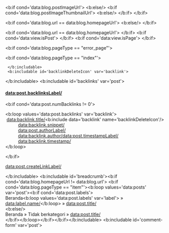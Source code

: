 <?xml version="1.0" encoding="UTF-8" ?>
<!DOCTYPE html>
<html b:css='false' b:layoutsVersion='3' xmlns='http://www.w3.org/1999/xhtml' xmlns:b='http://www.google.com/2005/gml/b' xmlns:data='http://www.google.com/2005/gml/data' xmlns:expr='http://www.google.com/2005/gml/expr'>

<head>

<meta charset='UTF-8'/>
<meta content='website' property='og:type'/>
<meta expr:content='data:blog.url' property='og:url'/>
<meta expr:content='data:blog.pageTitle' property='og:site_name'/>
<meta expr:content='data:blog.pageTitle' property='og:image:alt'/>
<meta content='en_US' property='og:locale'/>
<meta content='en_GB' property='og:locale:alternate'/>
<meta content='id_ID' property='og:locale:alternate'/>
<link expr:href='data:blog.url' rel='canonical'/>

<b:if cond='data:blog.postImageUrl'>
 <meta expr:content='data:blog.postImageUrl' property='og:image'/>
 <b:else/>
 <b:if cond='data:blog.postImageThumbnailUrl'>
  <meta expr:content='data:blog.postThumbnailUrl' property='og:image'/>
  <b:else/>
  <meta content='https://image.ibb.co/hqEdbc/KJ_min.png' property='og:image'/>
 </b:if>
</b:if>

<b:if cond='data:blog.url == data:blog.homepageUrl'>
 <meta expr:content='data:blog.pageTitle' property='og:title'/>
 <meta expr:content='data:blog.pageName + &quot;, &quot; + data:blog.pageTitle + &quot;, &quot; + data:blog.title' name='keywords'/>
  <b:else/>
 <meta expr:content='data:blog.pageName' property='og:title'/>
 <meta expr:content='data:blog.pageName + &quot;, &quot; + data:blog.pageTitle + &quot;, &quot; + data:blog.title' name='keywords'/>
</b:if>

<b:if cond='data:blog.url == data:blog.homepageUrl'>
 <meta content='Deskripsi Blog' name='description' property='og:description'/>
</b:if>
<b:if cond='data:view.isPost'>
 <meta expr:content='data:blog.metaDescription' name='description' property='og:description'/>
</b:if>
<b:if cond='data:view.isPage'>
 <meta expr:content='data:blog.pageName' name='description' property='og:description'/>
</b:if>

<b:if cond='data:blog.pageType == &quot;error_page&quot;'>
 <title>Laman Tidak Ditemukan</title> 
</b:if>

<b:if cond='data:blog.pageType == &quot;index&quot;'>
 <title><data:blog.pageTitle/></title> 
  <b:else/>
 <title><data:blog.pageName/></title>
</b:if>

 <script src='https://ajax.googleapis.com/ajax/libs/jquery/2.1.3/jquery.min.js'/>

<b:template-skin><![CDATA[
body#layout {}
body#layout #complementary {display:none}
]]></b:template-skin>
<b:skin><![CDATA[

/* ----- New Comments System Variables ----- */

<Group description="New Comment Required - Dont edit"> <Variable name="body.background" description="Body Background" type="background" color="#000" default="#000 none repeat scroll top left" value="#000 none repeat scroll top left"/> <Variable name="body.font" description="Font" type="font" default="normal normal 14px 'roboto', sans-serif" value="normal normal 14px &#39;roboto&#39;, sans-serif"/> <Variable name="body.text.color" description="Text Color" type="color" default="#222" value="#222222"/> <Variable name="body.text.font" description="2" type="font" default="$(body.font)" value="normal normal 14px &#39;roboto&#39;, sans-serif"/> <Variable name="posts.background.color" description="6" type="color" default="transparent" value="transparent"/> <Variable name="body.link.color" description="7" type="color" default="#2196f3" value="#2196f3"/> <Variable name="body.link.visited.color" description="8" type="color" default="$(body.link.color)" value="#2196f3"/> <Variable name="body.link.hover.color" description="9" type="color" default="$(body.link.color)" value="#2196f3"/> <Variable name="blog.title.font" description="10" type="font" default="$(robotoBold45)" value="$(robotoBold45)"/> <Variable name="blog.title.color" description="11" type="color" default="#fff" value="#ffffff"/> <Variable name="header.icons.color" description="12" type="color" default="#fff" value="#ffffff"/> <Variable name="tabs.font" description="13" type="font" family="$(body.font.family)" size="$(body.font.size)" default="700 normal $(size) $(family)" value="700 normal $(size) $(family)"/> <Variable name="tabs.color" description="14" type="color" default="#ccc" value="#cccccc"/> <Variable name="tabs.selected.color" description="15" type="color" default="#fff" value="#ffffff"/> <Variable name="tabs.overflow.background.color" description="16" type="color" default="$(posts.background.color)" value="#ffffff"/> <Variable name="tabs.overflow.color" description="17" type="color" default="$(posts.text.color)" value="#222222"/> <Variable name="tabs.overflow.selected.color" description="18" type="color" default="$(posts.title.color)" value="#212121"/> <Variable name="posts.title.color" description="19" type="color" default="#212121" value="#212121"/> <Variable name="posts.title.font" description="20" type="font" default="$(robotoBold22)" value="$(robotoBold22)"/> <Variable name="posts.text.font" description="21" type="font" default="$(body.text.font)" value="normal normal 14px &#39;roboto&#39;, sans-serif"/> <Variable name="posts.text.color" description="22" type="color" default="$(body.text.color)" value="#222222"/> <Variable name="posts.icons.color" description="23" type="color" default="#707070" value="#707070"/> <Variable name="labels.background.color" description="24" type="color" default="$(sidebar.backgroundColorTopHD)" value="$(sidebar.backgroundColorTopHD)"/> </Group>

]]></b:skin>

</head>

<body>
<span itemscope='itemscope' itemtype='http://schema.org/WebPage'>

<header itemprop='mainEntity' itemscope='itemscope' itemtype='http://schema.org/WPHeader'>
 <b:section class='Header' id='Header' maxwidgets='2' showaddelement='yes'>
   <b:widget id='Header1' locked='true' title='Kerangka Jarwo (Header)' type='Header' version='1'>
     <b:widget-settings>
       <b:widget-setting name='displayUrl'/>
       <b:widget-setting name='displayHeight'>0</b:widget-setting>
       <b:widget-setting name='sectionWidth'>-1</b:widget-setting>
       <b:widget-setting name='useImage'>false</b:widget-setting>
       <b:widget-setting name='shrinkToFit'>false</b:widget-setting>
       <b:widget-setting name='imagePlacement'>BEHIND</b:widget-setting>
       <b:widget-setting name='displayWidth'>0</b:widget-setting>
     </b:widget-settings>
     <b:includable id='main'>
<b:if cond='data:useImage'>
<b:if cond='data:imagePlacement == &quot;REPLACE&quot;'>
<div id='header-inner'>
 <a expr:href='data:blog.homepageUrl' style='display: block'>
 <img expr:alt='data:title' expr:height='data:height' expr:id='data:widget.instanceId + &quot;_headerimg&quot;' expr:src='data:sourceUrl' expr:width='data:width'/>
 </a>
</div>

<b:else/>

<div id='header-inner'>
 <a expr:href='data:blog.homepageUrl' style='display: block'>
 <img expr:alt='data:title' expr:height='data:height' expr:id='data:widget.instanceId + &quot;_headerimg&quot;' expr:src='data:sourceUrl' expr:width='data:width'/>
 </a>
</div>

</b:if>

<b:else/>

<div id='header-inner'>
 <div id='titlewrapper'>
  <b:if cond='data:blog.pageType != &quot;item&quot;'>
   <div id='logo'/><h1 class='site-title' itemprop='headline'><b:include name='title'/></h1>
  </b:if>
  <b:if cond='data:blog.pageType == &quot;item&quot;'>
   <div id='logo'/><h2 class='site-title' itemprop='headline'><b:include name='title'/></h2>
  </b:if>
 </div>
</div>

</b:if>
       <b:include name='description'/>
     </b:includable>
     <b:includable id='description'>
  <div class='descriptionwrapper'>
    <p class='description'><data:description/></p>
  </div>
</b:includable>
     <b:includable id='title'>
<a expr:href='data:blog.homepageUrl' expr:title='data:title' itemprop='url'>
 <span class='notranslate' itemprop='name'><data:title/></span>
</a>
     </b:includable>
   </b:widget>
 </b:section>
</header>

<span id='wrapper'>

<main itemscope='itemscope' itemtype='http://schema.org/Blog' role='main'>
 <b:if cond='data:blog.pageType == &quot;error_page&quot;'>
  <div id='error-page'>
   <div id='error-inner'><h3>Error</h3>
   <div class='box-404'><div>404</div></div>
   <h2>LAMAN TIDAK DITEMUKAN</h2>
   <p>Maaf, laman yang anda cari tidak ada. Kembali ke <a href='/'><data:blog.pageTitle/></a>.</p>
   </div>
  </div>
 </b:if>
 <b:section class='Postingan' id='Postingan' showaddelement='yes'>
   <b:widget id='Blog1' locked='true' title='Posting Blog' type='Blog' version='1'>
     <b:widget-settings>
       <b:widget-setting name='showDateHeader'>false</b:widget-setting>
       <b:widget-setting name='style.textcolor'>#2196f3</b:widget-setting>
       <b:widget-setting name='showShareButtons'>false</b:widget-setting>
       <b:widget-setting name='authorLabel'>Diposkan oleh</b:widget-setting>
       <b:widget-setting name='showCommentLink'>true</b:widget-setting>
       <b:widget-setting name='style.urlcolor'>#212121</b:widget-setting>
       <b:widget-setting name='showAuthor'>false</b:widget-setting>
       <b:widget-setting name='style.linkcolor'>#222222</b:widget-setting>
       <b:widget-setting name='style.unittype'>TextAndImage</b:widget-setting>
       <b:widget-setting name='style.bgcolor'>#ffffff</b:widget-setting>
       <b:widget-setting name='timestampLabel'>-</b:widget-setting>
       <b:widget-setting name='showAuthorProfile'>false</b:widget-setting>
       <b:widget-setting name='style.layout'>1x1</b:widget-setting>
       <b:widget-setting name='showLabels'>false</b:widget-setting>
       <b:widget-setting name='showLocation'>false</b:widget-setting>
       <b:widget-setting name='showTimestamp'>false</b:widget-setting>
       <b:widget-setting name='postsPerAd'>1</b:widget-setting>
       <b:widget-setting name='showBacklinks'>false</b:widget-setting>
       <b:widget-setting name='style.bordercolor'>#ffffff</b:widget-setting>
       <b:widget-setting name='showInlineAds'>false</b:widget-setting>
       <b:widget-setting name='showReactions'>false</b:widget-setting>
     </b:widget-settings>
     <b:includable id='main' var='top'>
<b:include data='posts' name='breadcrumb'/><b:if cond='data:mobile == &quot;false&quot;'>
<div class='blog-posts hfeed'><data:defaultAdStart/><b:loop values='data:posts' var='post'>

<div class='post-outer'><b:include data='post' name='post'/><b:if cond='data:blog.pageType == &quot;static_page&quot;'><b:if cond='data:post.showThreadedComments'><b:include data='post' name='comments'/><b:else/><b:include data='post' name='comments'/></b:if></b:if><b:if cond='data:blog.pageType == &quot;item&quot;'><b:if cond='data:post.showThreadedComments'><b:include data='post' name='comments'/><b:else/><b:include data='post' name='comments'/></b:if></b:if></div>

<b:if cond='data:post.includeAd'><b:if cond='data:post.isFirstPost'><data:defaultAdEnd/><b:else/><data:adEnd/></b:if></b:if></b:loop><b:if cond='data:numPosts != 0'>&lt;/div&gt;&lt;/div&gt;</b:if><data:adEnd/></div><div class='clear'/><b:if cond='data:blog.pageType != &quot;item&quot;'><b:include name='nextprev'/></b:if><b:include name='feedLinks'/><b:if cond='data:top.showStars'><script src='//www.google.com/jsapi'/><script>google.load(&quot;annotations&quot;,&quot;1&quot;,{&quot;locale&quot;:&quot;<data:top.languageCode/>&quot;});function initialize(){google.annotations.setApplicationId(<data:top.blogspotReviews/>);google.annotations.createAll();google.annotations.fetch();}google.setOnLoadCallback(initialize);</script></b:if><b:else/><b:include name='mobile-main'/></b:if><b:if cond='data:top.showDummy'><data:top.dummyBootstrap/></b:if>
     </b:includable>
     <b:includable id='backlinkDeleteIcon' var='backlink'>
<span expr:class='&quot;item-control &quot; + data:backlink.adminClass'><a expr:href='data:backlink.deleteUrl' expr:title='data:top.deleteBacklinkMsg'/></span></b:includable>
     <b:includable id='backlinks' var='post'>
<a name='links'/><h4><data:post.backlinksLabel/></h4><b:if cond='data:post.numBacklinks != 0'><dl class='comments-block' id='comments-block'><b:loop values='data:post.backlinks' var='backlink'><div class='collapsed-backlink backlink-control'><dt class='comment-title'><span class='backlink-toggle-zippy'>&#160;</span><a expr:href='data:backlink.url' rel='nofollow'><data:backlink.title/></a><b:include data='backlink' name='backlinkDeleteIcon'/></dt><dd class='comment-body collapseable'><data:backlink.snippet/></dd><dd class='comment-footer collapseable'><span class='comment-author'><data:post.authorLabel/> <data:backlink.author/></span><span class='comment-timestamp'><data:post.timestampLabel/> <data:backlink.timestamp/></span></dd></div></b:loop></dl></b:if><p class='comment-footer'><a class='comment-link' expr:href='data:post.createLinkUrl' expr:id='data:widget.instanceId + &quot;_backlinks-create-link&quot;' rel='nofollow' target='_blank'><data:post.createLinkLabel/></a></p></b:includable>
     <b:includable id='breadcrumb'><b:if cond='data:blog.homepageUrl != data:blog.url'>
<b:if cond='data:blog.pageType == &quot;item&quot;'><b:loop values='data:posts' var='post'><b:if cond='data:post.labels'><div class='breadcrumbs' xmlns:v='http://rdf.data-vocabulary.org/#'><span typeof='v:Breadcrumb'><a expr:href='data:blog.homepageUrl' property='v:title' rel='v:url'>Beranda</a></span><b:loop values='data:post.labels' var='label'> &#187; <span typeof='v:Breadcrumb'><a expr:href='data:label.url + &quot;?&amp;amp;max-results=6&quot;' property='v:title' rel='v:url'><data:label.name/></a></span></b:loop> &#187; <span><data:post.title/></span></div><b:else/><div class='breadcrumbs'><span><a expr:href='data:blog.homepageUrl' rel='tag'>Beranda</a></span> &#187; <span>Tidak berkategori</span> &#187; <span><data:post.title/></span></div>
</b:if></b:loop></b:if></b:if></b:includable>
     <b:includable id='comment-form' var='post'>
<div class='comment-form' id='comment-form'><a name='comment-form'/><b:if cond='data:mobile'><h4 id='comment-post-message'><a expr:id='data:widget.instanceId + &quot;_comment-editor-toggle-link&quot;' href='javascript:void(0)'><data:postCommentMsg/></a></h4><p><data:blogCommentMessage/></p><data:blogTeamBlogMessage/><a expr:href='data:post.commentFormIframeSrc + &quot;&amp;skin=contempo#%7B&quot; + data:variantParam' id='comment-editor-src'/><iframe allowtransparency='true' class='blogger-iframe-colorize blogger-comment-from-post' frameborder='0' height='410' id='comment-editor' name='comment-editor' src='' style='display: none' width='100%'/><b:else/><h4 id='comment-post-message'><data:postCommentMsg/></h4><p><data:blogCommentMessage/></p><data:blogTeamBlogMessage/><a expr:href='data:post.commentFormIframeSrc + &quot;&amp;skin=contempo#%7B&quot; + data:variantParam' id='comment-editor-src'/><iframe allowtransparency='true' class='blogger-iframe-colorize blogger-comment-from-post' frameborder='0' height='410' id='comment-editor' name='comment-editor' src='' width='100%'/></b:if><data:post.friendConnectJs/><data:post.cmtfpIframe/><script>BLOG_CMT_createIframe(&#39;<data:post.appRpcRelayPath/>&#39;,&#39;<data:post.communityId/>&#39;);</script></div></b:includable>
     <b:includable id='commentDeleteIcon' var='comment'>
<span expr:class='&quot;item-control &quot; + data:comment.adminClass'><b:if cond='data:showCmtPopup'><div class='goog-toggle-button'><div class='goog-inline-block comment-action-icon'/></div><b:else/><a class='comment-delete' expr:href='data:comment.deleteUrl' expr:title='data:top.deleteCommentMsg'><img src='//www.blogger.com/img/icon_delete13.gif'/></a></b:if></span></b:includable>
     <b:includable id='comment_count_picker' var='post'>
<b:if cond='data:post.commentSource == 1'><span class='cmt_count_iframe_holder' expr:data-count='data:post.numComments' expr:data-onclick='data:post.addCommentOnclick' expr:data-post-url='data:post.url' expr:data-url='data:post.canonicalUrl'/><b:else/><b:if cond='data:post.numComments == 0'><div expr:id='&quot;IDCommentPostInfoTitle&quot;+data:post.id' style='display:none'><data:post.title/></div><div expr:id='&quot;IDCommentPostInfoTime&quot;+data:post.id' style='display:none'><data:post.timestampISO8601/></div><div expr:id='&quot;IDCommentPostInfoAuthor&quot;+data:post.id' style='display:none'><data:post.author/></div><div expr:id='&quot;IDCommentPostInfoCats&quot;+data:post.id' style='display:none'><b:if cond='data:post.labels'><b:loop values='data:post.labels' var='label'><data:label.name/>|</b:loop></b:if></div> <a class='IDCommentsReplace' expr:href='data:post.url' expr:name='data:post.id'>Comments</a><b:else/><a class='comment-link' expr:href='data:post.addCommentUrl' expr:onclick='data:post.addCommentOnclick'><data:post.commentLabelFull/>:</a></b:if></b:if>
</b:includable>
     <b:includable id='comment_picker' var='post'>
<b:if cond='data:post.commentSource == 1'><b:include data='post' name='iframe_comments'/><b:else/><b:if cond='data:post.showThreadedComments'><b:if cond='data:post.numComments == 0'><div id='IDCommentInfoPostTitle' style='display:none'><data:post.title/></div><div id='IDCommentInfoPostTime' style='display:none'><data:post.timestampISO8601/></div><div id='IDCommentInfoPostAuthor' style='display:none'><data:post.author/></div><div id='IDCommentInfoPostCats' style='display:none'><b:if cond='data:post.labels'><b:loop values='data:post.labels' var='label'><data:label.name/>|</b:loop></b:if></div>  <script>var idcomments_acct=&#39;d0ea8af77644441de96ede5097fb68c2&#39;; var idcomments_post_id=&#39;<data:post.id/>&#39;; var idcomments_post_url=&#39;<data:post.url/>&#39;; var idcomments_post_title=document.getElementById(&#39;IDCommentInfoPostTitle&#39;).innerHTML;var idcomments_post_author=document.getElementById(&#39;IDCommentInfoPostAuthor&#39;).innerHTML;var idcomments_post_time=document.getElementById(&#39;IDCommentInfoPostTime&#39;).innerHTML;var idcomments_post_cats=document.getElementById(&#39;IDCommentInfoPostCats&#39;).innerHTML; var commentScriptWrapper = document.createElement(&#39;SCRIPT&#39;);commentScriptWrapper.type = &#39;text/javascript&#39;;commentScriptWrapper.src = &#39;https://www.intensedebate.com/js/bloggerTemplateCommentWrapper2.php?acct=&#39;+idcomments_acct+&#39;&amp;postid=&#39;+idcomments_post_id+&#39;&amp;title=&#39;+encodeURIComponent(idcomments_post_title)+&#39;&amp;url=&#39;+idcomments_post_url+&#39;&amp;posttime=&#39;+encodeURIComponent(idcomments_post_time)+&#39;&amp;postauthor=&#39;+encodeURIComponent(idcomments_post_author)+&#39;&amp;postcats=&#39;+encodeURIComponent(idcomments_post_cats);document.getElementsByTagName(&#39;HEAD&#39;)[0].appendChild(commentScriptWrapper);</script><b:else/><b:include data='post' name='comments'/></b:if><b:else/><b:if cond='data:post.numComments == 0'><div id='IDCommentInfoPostTitle' style='display:none'><data:post.title/></div><div id='IDCommentInfoPostTime' style='display:none'><data:post.timestampISO8601/></div><div id='IDCommentInfoPostAuthor' style='display:none'><data:post.author/></div><div id='IDCommentInfoPostCats' style='display:none'><b:if cond='data:post.labels'><b:loop values='data:post.labels' var='label'><data:label.name/>|</b:loop></b:if></div>  <script>var idcomments_acct=&#39;d0ea8af77644441de96ede5097fb68c2&#39;; var idcomments_post_id=&#39;<data:post.id/>&#39;; var idcomments_post_url=&#39;<data:post.url/>&#39;; var idcomments_post_title=document.getElementById(&#39;IDCommentInfoPostTitle&#39;).innerHTML;var idcomments_post_author=document.getElementById(&#39;IDCommentInfoPostAuthor&#39;).innerHTML;var idcomments_post_time=document.getElementById(&#39;IDCommentInfoPostTime&#39;).innerHTML;var idcomments_post_cats=document.getElementById(&#39;IDCommentInfoPostCats&#39;).innerHTML; var commentScriptWrapper = document.createElement(&#39;SCRIPT&#39;);commentScriptWrapper.type = &#39;text/javascript&#39;;commentScriptWrapper.src = &#39;https://www.intensedebate.com/js/bloggerTemplateCommentWrapper2.php?acct=&#39;+idcomments_acct+&#39;&amp;postid=&#39;+idcomments_post_id+&#39;&amp;title=&#39;+encodeURIComponent(idcomments_post_title)+&#39;&amp;url=&#39;+idcomments_post_url+&#39;&amp;posttime=&#39;+encodeURIComponent(idcomments_post_time)+&#39;&amp;postauthor=&#39;+encodeURIComponent(idcomments_post_author)+&#39;&amp;postcats=&#39;+encodeURIComponent(idcomments_post_cats);document.getElementsByTagName(&#39;HEAD&#39;)[0].appendChild(commentScriptWrapper);</script><b:else/><b:include data='post' name='comments'/></b:if></b:if></b:if></b:includable>
     <b:includable id='comments' var='post'>
<b:if cond='data:post.allowComments'>
<div class='comments' id='comments'><b:if cond='data:post.allowComments'>
  <h3><data:post.numComments/> komentar untuk <data:blog.pageName/></h3>
<b:if cond='data:post.commentPagingRequired'><span class='paging-control-container'><a expr:class='data:post.oldLinkClass' expr:href='data:post.oldestLinkUrl'><data:post.oldestLinkText/></a>&#160;<a expr:class='data:post.oldLinkClass' expr:href='data:post.olderLinkUrl'><data:post.olderLinkText/></a>&#160;<data:post.commentRangeText/>&#160;<a expr:class='data:post.newLinkClass' expr:href='data:post.newerLinkUrl'><data:post.newerLinkText/></a>&#160;<a expr:class='data:post.newLinkClass' expr:href='data:post.newestLinkUrl'><data:post.newestLinkText/></a>
</span>
</b:if>
<div class='clear'/>
<b:if cond='data:post.commentPagingRequired'>
<span class='paging-control-container'>
<a expr:class='data:post.oldLinkClass' expr:href='data:post.oldestLinkUrl'><data:post.oldestLinkText/></a>
&#160;
<a expr:class='data:post.oldLinkClass' expr:href='data:post.olderLinkUrl'><data:post.olderLinkText/></a>
&#160;
<data:post.commentRangeText/>
&#160;
<a expr:class='data:post.newLinkClass' expr:href='data:post.newerLinkUrl'><data:post.newerLinkText/></a>
&#160;
<a expr:class='data:post.newLinkClass' expr:href='data:post.newestLinkUrl'><data:post.newestLinkText/></a>
</span>
</b:if>
<div class='clear'/>
<div class='comment_form'>
<b:if cond='data:post.embedCommentForm'>
<b:if cond='data:post.allowNewComments'>
<b:include data='post' name='threaded-comment-form'/>
<b:else/>
<data:post.noNewCommentsText/>
</b:if>
<b:else/>
<b:if cond='data:post.allowComments'>
<a expr:href='data:post.addCommentUrl' expr:onclick='data:post.addCommentOnclick' expr:title='data:postCommentMsg'>Urungkan Membalas Komentar Ini</a>
</b:if>
</b:if>

<p class='persyaratan-comment' id='persyaratan-comment'><data:blogCommentMessage/></p>

</div>
<div id='comment_block'>
<b:loop values='data:post.comments' var='comment'>
<div class='kolomkomen data:comment.adminClass' expr:id='data:comment.anchorName'>
<b:if cond='data:post.adminClass == data:comment.adminClass'>
&lt;div class=&#39;comment_inner comment_admin&#39;&gt;
<b:else/>
&lt;div class=&#39;comment_inner&#39;&gt;
</b:if>

<div class='comment_body'>
<div class='comment_avatar_wrap'>
<div class='comment_avatar'>
<img alt='avatar' expr:src='data:comment.authorAvatarSrc' expr:title='data:comment.author'/>
</div>
</div>
<span class='comment_arrow'/>
<div class='comment_name'>
<b:if cond='data:comment.authorUrl'><a expr:href='data:comment.authorUrl' rel='nofollow'>
<data:comment.author/>
</a></b:if>
<b:if cond='data:comment.author == data:post.author'>
<span class='comment_author_flag'>
<img alt='avatar' class='comment_author_flag' src='https://cdn0.iconfinder.com/data/icons/small-n-flat/24/678134-sign-check-128.png'/>
</span>
  </b:if><br/>
<span class='comment_service'>
<span class='comment_date'><a expr:href='data:comment.url' rel='nofollow' title='Link Komentar'>#
</a><data:comment.timestamp/>
</span>
</span></div>

<b:if cond='data:comment.isDeleted'>
<span class='deleted-comment'><data:comment.body/></span>
<b:else/>
<p><data:comment.body/></p>
<a class='comment_reply' expr:href='&quot;#r_&quot;+data:comment.anchorName' expr:id='&quot;r&quot;+data:comment.anchorName' onclick='javascript:Display_Reply_Form(this)' title='Balas'>Balas</a>
<a class='comment_reply' expr:href='&quot;http://www.blogger.com/delete-comment.g?blogID=&quot; + data:blog.blogId + &quot;&amp;amp;postID=&quot; + data:comment.id' expr:title='data:top.deleteCommentMsg'>Hapus</a>
<div class='clear'/>
</b:if>

</div>

<div class='clear'/>
&lt;/div&gt;
<div class='clear'/>
<div class='comment_child'/>
<div class='comment_reply_form' expr:id='&quot;r_f_&quot;+data:comment.anchorName'/>
</div>
</b:loop>
</div>
<div class='clear'/>

</b:if>
</div>
<script async='async' expr:src='data:post.commentSrc'/>     
<script>
      
         <b:if cond='data:post.numComments != 0'>
         var Items = <data:post.commentJso/>;
         var Msgs = <data:post.commentMsgs/>;
         var Config = <data:post.commentConfig/>;
        <b:else/>
         var Items = {};
         var Msgs = {};
         var Config = {&#39;maxThreadDepth&#39;:&#39;0&#39;};
        </b:if>
       //<![CDATA[
Config.maxThreadDepth=3;Display_Emo=true;Replace_Youtube_Link=true;Replace_Image_Link=true;Replace_Force_Tag=true;Replace_Image_Ext=['JPG','GIF','PNG','BMP'];Emo_List = [
':)'  	,'//twemoji.maxcdn.com/36x36/1f600.png',
':('  	,'//twemoji.maxcdn.com/36x36/1f615.png',
'hihi'  ,'//twemoji.maxcdn.com/36x36/1f601.png',
':-)'  	,'//twemoji.maxcdn.com/36x36/1f60f.png',
':D'  	,'//twemoji.maxcdn.com/36x36/1f603.png',
'=D'  	,'//twemoji.maxcdn.com/36x36/1f62c.png',
':-d'  	,'//twemoji.maxcdn.com/36x36/1f604.png',
';('  	,'//twemoji.maxcdn.com/36x36/1f61e.png',
';-('  	,'//twemoji.maxcdn.com/36x36/1f62d.png',
'@-)'   ,'//twemoji.maxcdn.com/36x36/1f616.png',
':P'  	,'//twemoji.maxcdn.com/36x36/1f61c.png',
':o'	,'//twemoji.maxcdn.com/36x36/1f62e.png',     
':&gt;)','//twemoji.maxcdn.com/36x36/1f606.png',     
'(o)'	,'//twemoji.maxcdn.com/36x36/1f609.png',     
':p'	,'//twemoji.maxcdn.com/36x36/1f614.png',     
'(p)'	,'//twemoji.maxcdn.com/36x36/1f619.png', 
':-s'	,'//twemoji.maxcdn.com/36x36/1f625.png',
'(m)'	,'//twemoji.maxcdn.com/36x36/1f620.png',
'8-)'	,'//twemoji.maxcdn.com/36x36/1f60e.png',
':-t'	,'//twemoji.maxcdn.com/36x36/1f624.png',
':-b'	,'//twemoji.maxcdn.com/36x36/1f634.png',
'b-('	,'//twemoji.maxcdn.com/36x36/1f635.png',
'$-)'	,'//twemoji.maxcdn.com/36x36/1f4b5.png',
'(y)'	,'//twemoji.maxcdn.com/36x36/1f44d.png',
'x-)'	,'//twemoji.maxcdn.com/36x36/1f60d.png',
'(k)'	,'//twemoji.maxcdn.com/36x36/1f496.png',
        ];

Force_Tag=['[pre]','<pre>','[/pre]','</pre>','<pre class="brush: plain; title: ; notranslate" title="">','&lt;code&gt;','</pre>','</code>'];

Force_Tag=['[style]','&lt;style&gt;','[/style]','&lt;/style&gt;','[pre]','<pre>','[/pre]','</pre>','<pre class="brush: plain; title: ; notranslate" title="">','&lt;code&gt;','</pre>','</code>'];eval(function(p,a,c,k,e,r){e=function(c){return(c<a?'':e(parseInt(c/a)))+((c=c%a)>35?String.fromCharCode(c+29):c.toString(36))};if(!''.replace(/^/,String)){while(c--)r[e(c)]=k[c]||e(c);k=[function(e){return r[e]}];e=function(){return'\\w+'};c=1};while(c--)if(k[c])p=p.replace(new RegExp('\\b'+e(c)+'\\b','g'),k[c]);return p}('3 q=\'.W\';3 1a=$(\'#N-Y\').B(\'y\');u 1w(H){3 1h=\' \\n\\r\\t\\f\\2p\\1S\\1T\\1U\\24\\25\\26\\27\\2e\\2h\\2k\\2m\\2n\\2u\\2y\\2z\\2A\\2F\\1L\\1N\\1O\\1P\\1Q\';G(3 i=0;i<H.5;i++){b(1h.g(H.1V(i))!=-1){H=H.d(0,i);11}}C H}$(\'#28 .1B p\').k(u(D,7){b(2r){3 m=\'1g://13.Z.X/1t?v=\';3 8=7.g(m);F(8!=-1){1H=7.d(8);K=1w(1H);3 1c=K.g(\'&\');3 T=\'\';b(1c==-1){T=K.d(m.5)}1e{T=K.d(m.5,1c)}3 1j=\'<1k I="1W" y="1g://13.Z.X/1X/\'+T+\'?1Y=1" 20="0" 21></1k>\';7=7.d(0,8)+1j+7.d(8+K.5);8=7.g(m);b(8==-1){m=\'22://13.Z.X/1t?v=\';8=7.g(m)}}}b(23){3 1d=\'\';3 x=7;G(3 i=0;i<1z.5;i++){3 m=\'.\'+1z[i];3 o=x.E();3 8=o.g(m);F(8!=-1){l=x.d(0,8+m.5);o=l.E();3 w=\'2j://\';3 z=o.g(w);3 L=\'\';F(z!=-1){L=w.R();l=l.d(z+w.5);o=l.E();z=o.g(w)}w=\'1K://\';o=l.E();z=o.g(w);F(z!=-1){L=w.R();l=l.d(z+w.5);o=l.E();z=o.g(w)}b(L==\'\'||l.5<6){11}l=L+l;1d+=x.d(0,8+m.5-l.5)+\'<S y="\'+l+\'" I="2s"/>\';x=x.d(8+m.5);o=x.E();8=o.g(m)}}7=1d+x}b(1m){3 5=A.5;b(5%2==1){5--}G(3 i=0;i<5;i+=2){3 V=\'<S y="\'+A[i+1]+\'" I="1x"/>\';8=7.g(A[i]);F(8!=-1){7=7.d(0,8)+V+7.d(8+A[i].5);8=7.g(A[i])}}}b(2G){3 5=U.5;b(5%2==1){5--}G(3 i=0;i<5;i+=2){F(1){3 x=7.R();8=x.g(U[i]);b(8!=-1){7=7.d(0,8)+U[i+1]+7.d(8+U[i].5)}1e{11}}}}C 7});$(\'.1M\').k(u(D,7){b(1m){3 5=A.5;b(5%2==1){5--}3 15=\'\';G(3 i=0;i<5;i+=2){3 1C=\'<1F>\'+A[i]+\'</1F>\';3 V=\'<S y="\'+A[i+1]+\'" I="1x"/>\';15+=\'<M I="1R">\'+V+1C+\'</M>\'}C 15}});$(\'.1f .1B p\').k(u(i,h){10=h.R();D=10.g(\'@<a 12="#c\');b(D!=-1){14=10.g(\'</a>\',D);b(14!=-1){h=h.d(0,D)+h.d(14+4)}}C h});u 1l(j){r=j.g(\'c\');b(r!=-1)j=j.d(r+1);C j}u 1n(j){j=\'&1Z=\'+j+\'#%1o\';1p=1a.1q(/#%1o/,j);C 1p}u 1r(){k=$(q).k();$(q).k(\'\');q=\'.W\';$(q).k(k);$(\'#N-Y\').B(\'y\',1a)}u 1s(e){j=$(e).B(\'16\');j=1l(j);k=$(q).k();b(q==\'.W\'){1u=\'<a 12="#1v" 29="1r()">\'+2a.2b+\'</a><a 2c="1v"/>\';$(q).k(1u)}1e{$(q).k(\'\')}q=\'#2d\'+j;$(q).k(k);$(\'#N-Y\').B(\'y\',1n(j))}17=2f.2g.12;18=\'#N-2i\';19=17.g(18);b(19!=-1){1y=17.d(19+18.5);1s(\'#2l\'+1y)}G(3 i=0;i<O.5;i++){b(\'1A\'2o O[i]){3 j=O[i].1A;3 1b=2q($(\'#c\'+j+\':P\').B(\'1D-1E\'));$(\'#c\'+j+\' .2t:P\').k(u(D,7){3 J=O[i].16;b(1b>=2v.2w){$(\'#c\'+J+\':P .2x\').1G()}3 Q=$(\'#c\'+J+\':P\').k();Q=\'<M I="1f" 16="c\'+J+\'" 1D-1E="\'+(1b+1)+\'">\'+Q+\'</M>\';$(\'#c\'+J).1G();C(7+Q)})}}3 1I=$("#2B");1I.2C(\'.2D S\').2E(u(){3 1J=$(1i).B(\'y\');$(1i).2H().B(\'y\',1J.1q(/\\/s[0-9]+(\\-c)?\\//,"/2I-c/"))});',62,169,'|||var||length||oldhtml|check_index|||if||substring|||indexOf|||par_id|html|img_src|search_key||upper_html||Cur_Cform_Hdr||||function||http_search|temp_html|src|find_http|Emo_List|attr|return|index|toUpperCase|while|for|str|class|child_id|yt_link|save_http|div|comment|Items|first|child_html|toLowerCase|img|yt_code|Force_Tag|img_html|comment_form|com|editor|youtube|temp|break|href|www|index_tail|newhtml|id|cur_url|search_formid|search_index|Cur_Cform_Url|par_level|yt_code_index|save_html|else|comment_wrap|http|whitespace|this|yt_video|iframe|Valid_Par_Id|Display_Emo|Cform_Ins_ParID|7B|n_cform_url|replace|Reset_Comment_Form|Display_Reply_Form|watch|reset_html|origin_cform|trim|comment_emo|ret_id|Replace_Image_Ext|parentId|comment_body|img_code|data|level|span|remove|ht|avatar|ava|HTTPS|u200a|comment_emo_list|u200b|u2028|u2029|u3000|item|x5d|x7c|x7d|charAt|comment_youtube|embed|autohide|parentID|frameborder|allowfullscreen|https|Replace_Image_Link|x3c|x3e|x0b|xa0|comment_block|onclick|Msgs|addComment|name|r_f_c|u2000|window|location|u2001|form_|HTTP|u2002|rc|u2003|u2004|in|x5b|parseInt|Replace_Youtube_Link|comment_img|comment_child|u2005|Config|maxThreadDepth|comment_reply|u2006|u2007|u2008|comments|find|comment_avatar|each|u2009|Replace_Force_Tag|show|s45'.split('|'),0,{}))
;this['eval'](this['unescape']('%3B%76ar%20%65m%3D33enolc%3B'));
//]]></script> 
</b:if>
</b:includable>
     <b:includable id='feedLinks'><b:if cond='data:blog.pageType != &quot;item&quot;'><b:if cond='data:feedLinks'><div class='blog-feeds'><b:include data='feedLinks' name='feedLinksBody'/></div></b:if><b:else/><div class='post-feeds'><b:loop values='data:posts' var='post'><b:if cond='data:post.allowComments'><b:if cond='data:post.feedLinks'><b:include data='post.feedLinks' name='feedLinksBody'/></b:if></b:if></b:loop></div></b:if></b:includable>
     <b:includable id='feedLinksBody' var='links'/>
     <b:includable id='iframe_comments' var='post'>
<b:includable id='feedLinks'><b:if cond='data:blog.pageType != &quot;item&quot;'><b:if cond='data:feedLinks'><div class='blog-feeds'><b:include data='feedLinks' name='feedLinksBody'/></div></b:if><b:else/><div class='post-feeds'><b:loop values='data:posts' var='post'><b:if cond='data:post.allowComments'><b:if cond='data:post.feedLinks'><b:include data='post.feedLinks' name='feedLinksBody'/></b:if></b:if></b:loop></div></b:if></b:includable><b:includable id='feedLinksBody' var='links'/><b:if cond='data:post.allowComments'><script expr:src='data:post.commentSrc'/><div class='cmt_iframe_holder'/><b:if cond='data:post.embedCommentForm == &quot;false&quot;'><a expr:href='data:post.addCommentUrl' expr:onclick='data:post.addCommentOnclick'><data:postCommentMsg/></a></b:if></b:if></b:includable>
     <b:includable id='mobile-index-post' var='post'/>
     <b:includable id='mobile-main' var='top'/>
     <b:includable id='mobile-nextprev'/>
     <b:includable id='mobile-post' var='post'/>
     <b:includable id='nextprev'>
      <div class='blog-pager' id='blog-pager'>
    <b:if cond='data:newerPageUrl'>
      <span id='blog-pager-newer-link'>
      <a class='blog-pager-newer-link' expr:href='data:newerPageUrl' expr:id='data:widget.instanceId + &quot;_blog-pager-newer-link&quot;' expr:title='data:newerPageTitle'><data:newerPageTitle/></a>
      </span>
    </b:if>
    <b:if cond='data:olderPageUrl'>
      <span id='blog-pager-older-link'>
      <a class='blog-pager-older-link' expr:href='data:olderPageUrl' expr:id='data:widget.instanceId + &quot;_blog-pager-older-link&quot;' expr:title='data:olderPageTitle'><data:olderPageTitle/></a>
      </span>
    </b:if>
    <div class='mobile-desktop-link'>
      <a class='home-link' expr:href='data:desktopLinkUrl' expr:title='data:homeMsg'><data:desktopLinkMsg/></a>
    </div>
  </div>
  <div class='clear'/>
     </b:includable>
     <b:includable id='post' var='post'>

<div class='post hentry' itemprop='blogPost' itemscope='itemscope' itemtype='http://schema.org/BlogPosting'>

<b:if cond='data:blog.pageType == &quot;static_page&quot; or data:blog.pageType == &quot;item&quot;'> <div class='title-wrapper'>
  <h1 class='post-title entry-title' itemprop='headline'>
   <b:if cond='data:post.url'>
    <a expr:href='data:post.url' itemprop='url mainEntityOfPage'><data:post.title/></a>
   <b:else/>
    <data:post.title/>
   </b:if>
  </h1>
 </div>
  <b:else/>
 <div class='thumbnail-post'>
  <a expr:href='data:post.url'>
   <img class='thumbnail-post' expr:alt='data:post.title' expr:src='data:post.thumbnailUrl'/>
   <div itemprop='image' itemscope='itemscope' itemtype='https://schema.org/ImageObject'>
    <meta expr:content='data:post.thumbnailUrl' itemprop='url'/>
   </div>
  </a>
 </div>
 <div class='entry-header'>
  <h2 class='post-title entry-title' itemprop='headline'>
   <b:if cond='data:post.link'>
    <a expr:href='data:post.link' expr:title='data:post.title' itemprop='url mainEntityOfPage'><data:post.title/></a>
   <b:else/>
   <b:if cond='data:post.url'>
    <a expr:href='data:post.url' expr:title='data:post.title' itemprop='url mainEntityOfPage'><data:post.title/></a>
   <b:else/>
   <data:post.title/>
   </b:if>
   </b:if>
  </h2>
 </div>
</b:if>

<b:if cond='data:blog.pageType == &quot;item&quot;'>
 <div class='post-info'>
  <b:include name='breadcrumb'/>
 </div>
</b:if>

<div class='post-author'>
 <img alt='author' expr:src='resizeImage(data:post.authorPhoto.url, 50)'/>
 <a expr:href='data:post.authorProfileUrl' rel='nofollow noopener external' target='_blank' title='author profile'>
  <span class='post-author vcard' itemprop='author' itemscope='itemscope' itemtype='http://schema.org/Person'>
   <span itemprop='name'><data:post.author/></span>
   <meta expr:content='data:post.authorPhoto.url' itemprop='image'/>
   <meta expr:content='data:post.authorProfileUrl' itemprop='url'/>
  </span>
 </a>
</div>

<div class='post-tag'>
 <b:if cond='data:post.labels'>
  <b:loop values='data:post.labels' var='label'>
   <a expr:href='data:label.url' rel='tag'>
    <data:label.name/>
   </a>
  </b:loop>
 </b:if>
</div>

<div class='post-time'>
 <abbr class='updated' expr:title='data:post.timestampISO8601'><data:post.timestamp/></abbr>
 <meta expr:content='data:post.timestampISO8601' itemprop='dateModified'/>
 <meta expr:content='data:post.lastUpdatedISO8601' itemprop='datePublished'/>
 <span class='vcard'>
  <abbr class='fn' expr:title='data:post.author'/>
 </span>
</div>

<div class='post-body entry-content'>

<b:if cond='data:blog.pageType == &quot;static_page&quot; or data:blog.pageType == &quot;item&quot;'>
<article itemprop='articleBody'>
 <b:if cond='data:blog.pageType == &quot;item&quot;'>
  <data:post.body/>
 </b:if>
 <b:if cond='data:blog.pageType == &quot;static_page&quot;'>
  <data:post.body/>
 </b:if>
 <div class='clear'/>
</article>
</b:if>
<b:if cond='data:blog.pageType != &quot;static_page&quot;'><b:if cond='data:blog.pageType != &quot;item&quot;'>
 <div itemprop='articleBody'><data:post.snippet/></div>
</b:if></b:if>
<b:include name='post-info'/>
</div>

<div class='clear'/>

</div>

<div class='clear'/>

<b:if cond='data:blog.pageType == &quot;item&quot;'>
  <b:include name='nextprev'/>
</b:if>

</b:includable>
     <b:includable id='post-info'>
<b:if cond='data:blog.pageType == &quot;static_page&quot; or data:blog.pageType == &quot;item&quot;'>
 <div itemprop='image' itemscope='itemscope' itemtype='https://schema.org/ImageObject'>
  <meta expr:content='data:post.thumbnailUrl' itemprop='url'/>
 </div>
</b:if>

<div itemprop='publisher' itemscope='itemscope' itemtype='https://schema.org/Organization'>
 <div itemprop='logo' itemscope='itemscope' itemtype='https://schema.org/ImageObject'>
  <meta content='https://image.ibb.co/hqEdbc/KJ_min.png' itemprop='url'/>
 </div>
 <meta expr:content='data:blog.title' itemprop='name'/>
</div>
     </b:includable>
     <b:includable id='postQuickEdit' var='post'/>
     <b:includable id='quickedit'/>
     <b:includable id='shareButtons' var='post'/>
     <b:includable id='status-message'>
<b:if cond='data:navMessage'><div class='status-msg-wrap'><div class='status-msg-body'><data:navMessage/></div><div class='status-msg-border'><div class='status-msg-bg'><div class='status-msg-hidden'><data:navMessage/></div></div></div></div><div class='clear'/></b:if></b:includable>
     <b:includable id='threaded-comment-form' var='post'>
<div class='comment-form' id='comment-form'>
<a name='comment-form'/>

<b:if cond='data:mobile'>
 <data:blogTeamBlogMessage/>
 <a expr:href='data:post.commentFormIframeSrc + &quot;&amp;skin=contempo#%7B&quot; + data:variantParam' id='comment-editor-src'/>
 <iframe allowtransparency='true' class='blogger-iframe-colorize blogger-comment-from-post' data-resized='true' frameborder='0' height='410' id='comment-editor' name='comment-editor' src='' width='100%'/>
  <b:else/>
 <data:blogTeamBlogMessage/>
 <a expr:href='data:post.commentFormIframeSrc + &quot;&amp;skin=contempo#%7B&quot; + data:variantParam' id='comment-editor-src'/>
 <iframe allowtransparency='true' class='blogger-iframe-colorize blogger-comment-from-post' data-resized='true' frameborder='0' height='410' id='comment-editor' name='comment-editor' src='' width='100%'/>
</b:if>

<data:post.friendConnectJs/>
<data:post.cmtfpIframe/>
<script>BLOG_CMT_createIframe(&#39;<data:post.appRpcRelayPath/>&#39;,&#39;<data:post.communityId/>&#39;);</script>
</div>
     </b:includable>
     <b:includable id='threaded_comment_js' var='post'>
<script async='async' expr:src='data:post.commentSrc'/>
<script>(function(){var items=<data:post.commentJso/>;var msgs=<data:post.commentMsgs/>;var config=<data:post.commentConfig/>;var cursor=null;items&amp;&amp;items.length&gt;0&amp;&amp;(cursor=parseInt(items[items.length-1].timestamp)+1);var bodyFromEntry=function(a){if(a.gd$extendedProperty)for(var b in a.gd$extendedProperty)if(&quot;blogger.contentRemoved&quot;==a.gd$extendedProperty[b].name)return&#39;&lt;span class=&quot;deleted-comment&quot;&gt;&#39;+a.content.$t+&quot;&lt;/span&gt;&quot;;return a.content.$t},parse=function(a){cursor=null;var b=[];if(a&amp;&amp;a.feed&amp;&amp;a.feed.entry)for(var d,c=0;d=a.feed.entry[c];c++){var e={},f=/blog-(\d+).post-(\d+)/.exec(d.id.$t);if(e.id=f?f[2]:null,e.body=bodyFromEntry(d),e.timestamp=Date.parse(d.published.$t)+&quot;&quot;,d.author&amp;&amp;d.author.constructor===Array){var g=d.author[0];g&amp;&amp;(e.author={name:g.name?g.name.$t:void 0,profileUrl:g.uri?g.uri.$t:void 0,avatarUrl:g.gd$image?g.gd$image.src:void 0})}if(d.link&amp;&amp;(d.link[2]&amp;&amp;(e.link=e.permalink=d.link[2].href),d.link[3])){var h=/.*comments\/default\/(\d+)\?.*/.exec(d.link[3].href);h&amp;&amp;h[1]&amp;&amp;(e.parentId=h[1])}if(e.deleteclass=&quot;item-control blog-admin&quot;,d.gd$extendedProperty)for(var i in d.gd$extendedProperty)&quot;blogger.itemClass&quot;==d.gd$extendedProperty[i].name&amp;&amp;(e.deleteclass+=&quot; &quot;+d.gd$extendedProperty[i].value);b.push(e)}return b},paginator=function(a){if(hasMore()){var b=config.feed+&quot;?alt=json&amp;v=2&amp;orderby=published&amp;reverse=false&amp;max-results=50&quot;;cursor&amp;&amp;(b+=&quot;&amp;published-min=&quot;+new Date(cursor).toISOString()),window.bloggercomments=function(b){var c=parse(b);cursor=c.length&lt;50?null:parseInt(c[c.length-1].timestamp)+1,a(c),window.bloggercomments=null},b+=&quot;&amp;callback=bloggercomments&quot;;var c=document.createElement(&quot;script&quot;);c.type=&quot;text/javascript&quot;,c.src=b,document.getElementsByTagName(&quot;head&quot;)[0].appendChild(c)}},hasMore=function(){return!!cursor},getMeta=function(a,b){if(&quot;iswriter&quot;==a){var c=!!b.author&amp;&amp;b.author.name==config.authorName&amp;&amp;b.author.profileUrl==config.authorUrl;return c?&quot;true&quot;:&quot;&quot;}return&quot;deletelink&quot;==a?config.baseUri+&quot;/delete-comment.g?blogID=&quot;+config.blogId+&quot;&amp;postID=&quot;+b.id:&quot;deleteclass&quot;==a?b.deleteclass:&quot;&quot;},replybox=null,replyUrlParts=null,replyParent=void 0,onReply=function(a,b){null==replybox&amp;&amp;(replybox=document.getElementById(&quot;comment-editor&quot;),null!=replybox&amp;&amp;(replybox.height=&quot;250px&quot;,replybox.style.display=&quot;block&quot;,replyUrlParts=replybox.src.split(&quot;#&quot;))),replybox&amp;&amp;a!==replyParent&amp;&amp;(document.getElementById(b).insertBefore(replybox,null),replybox.src=replyUrlParts[0]+(a?&quot;&amp;parentID=&quot;+a:&quot;&quot;)+&quot;#&quot;+replyUrlParts[1],replyParent=a)},hash=(window.location.hash||&quot;#&quot;).substring(1),startThread,targetComment;/^comment-form_/.test(hash)?startThread=hash.substring(&quot;comment-form_&quot;.length):/^c[0-9]+$/.test(hash)&amp;&amp;(targetComment=hash.substring(1));var configJso={maxDepth:config.maxThreadDepth},provider={id:config.postId,data:items,loadNext:paginator,hasMore:hasMore,getMeta:getMeta,onReply:onReply,rendered:!0,initComment:targetComment,initReplyThread:startThread,config:configJso,messages:msgs},render=function(){if(window.goog&amp;&amp;window.goog.comments){var a=document.getElementById(&quot;comment-holder&quot;);window.goog.comments.render(a,provider)}};window.goog&amp;&amp;window.goog.comments?render():(window.goog=window.goog||{},window.goog.comments=window.goog.comments||{},window.goog.comments.loadQueue=window.goog.comments.loadQueue||[],window.goog.comments.loadQueue.push(render));})();</script>
     </b:includable>
     <b:includable id='threaded_comments' var='post'>
<div class='comments' id='comments'><a name='comments'/><h4><data:post.commentLabelFull/>:</h4><div class='comments-content'><b:if cond='data:post.embedCommentForm'><b:include data='post' name='threaded_comment_js'/></b:if><div id='comment-holder'><data:post.commentHtml/></div></div><p class='comment-footer'><b:if cond='data:post.allowNewComments'><b:include data='post' name='threaded-comment-form'/><b:else/><data:post.noNewCommentsText/></b:if></p><b:if cond='data:showCmtPopup'><div id='comment-popup'><iframe allowtransparency='true' frameborder='0' id='comment-actions' name='comment-actions' scrolling='no'/></div></b:if><div id='backlinks-container'><div expr:id='data:widget.instanceId + &quot;_backlinks-container&quot;'><b:if cond='data:post.showBacklinks'><b:include data='post' name='backlinks'/></b:if></div></div></div></b:includable>
   </b:widget>
 </b:section>
</main>

<aside itemprop='mainEntity' itemscope='itemscope' itemtype='http://schema.org/WPSideBar' role='complementary'>
 <div id='sidebar'>
  <b:section class='Sidebar' id='Sidebar' preferred='yes'>
    <b:widget id='PopularPosts1' locked='false' title='Postingan Populer' type='PopularPosts'>
      <b:widget-settings>
        <b:widget-setting name='numItemsToShow'>5</b:widget-setting>
        <b:widget-setting name='showThumbnails'>true</b:widget-setting>
        <b:widget-setting name='showSnippets'>false</b:widget-setting>
        <b:widget-setting name='timeRange'>LAST_YEAR</b:widget-setting>
      </b:widget-settings>
      <b:includable id='main'>
  <b:if cond='data:title != &quot;&quot;'><h2><data:title/></h2></b:if>
  <div class='widget-content popular-posts'>
    <ul>
      <b:loop values='data:posts' var='post'>
      <li>
        <b:if cond='!data:showThumbnails'>
          <b:if cond='!data:showSnippets'>
            <!-- (1) No snippet/thumbnail -->
            <a expr:href='data:post.href'><data:post.title/></a>
          <b:else/>
            <!-- (2) Show only snippets -->
            <div class='item-title'><a expr:href='data:post.href'><data:post.title/></a></div>
            <div class='item-snippet'><data:post.snippet/></div>
          </b:if>
        <b:else/>
          <!-- (3) Show only thumbnails or (4) Snippets and thumbnails. -->
          <div expr:class='data:showSnippets ? &quot;item-content&quot; : &quot;item-thumbnail-only&quot;'>
            <b:if cond='data:post.featuredImage.isResizable or data:post.thumbnail'>
              <div class='item-thumbnail'>
                <a expr:href='data:post.href' target='_blank'>
                  <b:with value='data:post.featuredImage.isResizable                                  ? resizeImage(data:post.featuredImage, 72, &quot;1:1&quot;)                                  : data:post.thumbnail' var='image'>
                    <img alt='' border='0' expr:src='data:image'/>
                  </b:with>
                </a>
              </div>
            </b:if>
            <div class='item-title'><a expr:href='data:post.href'><data:post.title/></a></div>
            <b:if cond='data:showSnippets'>
              <div class='item-snippet'><data:post.snippet/></div>
            </b:if>
          </div>
          <div style='clear: both;'/>
        </b:if>
      </li>
      </b:loop>
    </ul>
    <b:include name='quickedit'/>
  </div>
</b:includable>
    </b:widget>
  </b:section>
 </div>
</aside>

</span>

<footer itemprop='mainEntity' itemscope='itemscope' itemtype='http://schema.org/WPFooter'>
 <h3 id='footer'>
  Copyrights 2018 <a expr:href='data:blog.homepageUrl' expr:title='data:title'><data:blog.title/></a>. 
  Powered by Blogger.
 </h3>
</footer>

</span>
</body>

</html>
